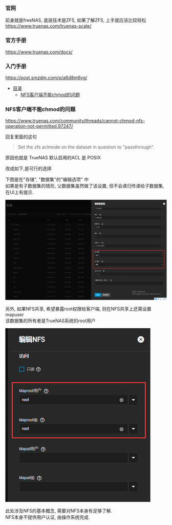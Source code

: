 ### 官网
前身就是freeNAS, 底层技术是ZFS, 如果了解ZFS, 上手就应该比较轻松  
https://www.truenas.com/truenas-scale/

### 官方手册
https://www.truenas.com/docs/ 

### 入门手册  
https://post.smzdm.com/p/a6d8m6vg/


* [目录](#0)
  * [NFS客户端不能chmod的问题](#1)


<h3 id="1">NFS客户端不能chmod的问题</h3>

https://www.truenas.com/community/threads/cannot-chmod-nfs-operation-not-permitted.97247/

回复里面的这句

> Set the zfs aclmode on the dataset in question to "passthrough".

原因也就是 TrueNAS 默认启用的ACL 是 POSIX

改成如下,是可行的选择

下图是在"存储", "数据集"的"编辑选项" 中  
如果是有子数据集的情形, 父数据集虽然做了该设置, 但不会递归传递给子数据集, 在UI上有提示.

![](/images/mwtRAUI4x7S8YvLBZaJf6kqNn7RXAtdw.png)

另外, 如果NFS共享, 希望暴露root权限给客户端, 则在NFS共享上还需设置mapuser  
该数据集的所有者是TrueNAS系统的root用户

![](/images/mwtRAUI4x77HwarEcfupLICogNT49sXO.png)

此处涉及NFS的基本概念, 需要对NFS本身有足够了解.  
NFS本身不提供用户认证, 由操作系统完成.
